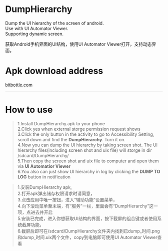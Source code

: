 # DumpHierarchy
Dump the UI hierarchy of the screen of android.  
Use with UI Automator Viewer.  
Supporting dynamic screen.  

获取Android手机界面的UI结构，使用UI Automator Viewer打开，支持动态界面。 

# Apk download address
[bitbottle.com](http://www.bitbottle.com/archives/287.html#4_APK)  

-------------------------
# How to use

> 1.Install DumpHierarchy.apk to your phone  
> 2.Click yes when external storge permission request shows  
> 3.Click the only button in the activity to go to Accessibility Setting, scroll down and find the **DumpHierarchy**. Turn it on.  
> 4.Now you can dump the UI hierarchy by taking screen shot. The UI hierarchy files(including screen shot and uix file) will storge in dir /sdcard/DumpHierarchy/  
> 5.Then copy the screen shot and uix file to computer and open them via **UI Automatior Viewer**  
> 6.You also can just show UI hierarchy in log by clicking the **DUMP TO LOG** button in notification  

> 1.安装DumpHierarchy apk,  
> 2.打开apk弹出储存权限请求时请同意，  
> 3.点击应用中唯一按钮，进入“辅助功能”设置菜单，  
> 4.向下滚动菜单至末端，有“服务”一栏，里面会有“DumpHierarchy”这一项，点进去并开启  
> 5.安装已完成，进入你想获取UI结构的界面，按下截屏的组合键或者使用系统截屏功能，  
> 6.截屏后即可在/sdcard/DumpHierarchy文件夹内找到已dump_时间.png和dump_时间.uix两个文件，copy到电脑即可使用UI Automator Viewer查看  
